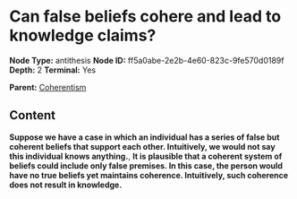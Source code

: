 # Can false beliefs cohere and lead to knowledge claims?

**Node Type:** antithesis
**Node ID:** ff5a0abe-2e2b-4e60-823c-9fe570d0189f
**Depth:** 2
**Terminal:** Yes

**Parent:** [Coherentism](coherentism.md)

## Content

**Suppose we have a case in which an individual has a series of false but coherent beliefs that support each other. Intuitively, we would not say this individual knows anything.**, **It is plausible that a coherent system of beliefs could include only false premises. In this case, the person would have no true beliefs yet maintains coherence. Intuitively, such coherence does not result in knowledge.**

